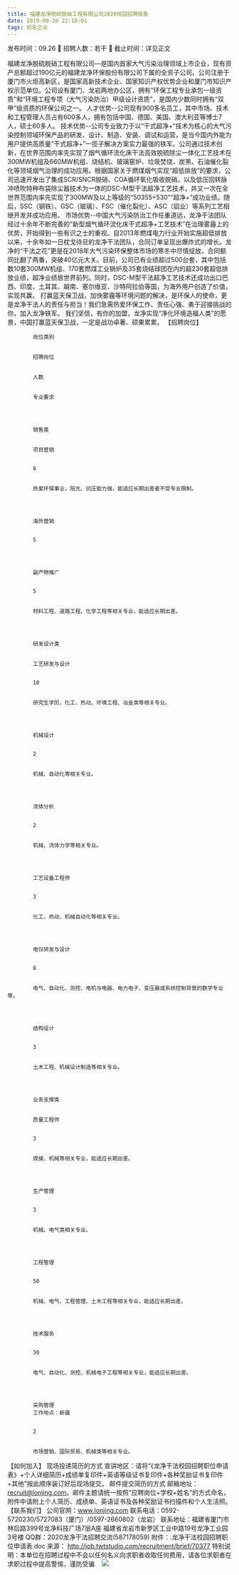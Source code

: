```yaml
---
title: 福建龙净脱硫脱硝工程有限公司2020校园招聘简章
date: 2019-09-28 22:10:01
tags: 知名企业
---
```

发布时间：09.26   🌟   招聘人数：若干   🌈   截止时间：详见正文
<!-- more -->
福建龙净脱硫脱硝工程有限公司—是国内首家大气污染治理领域上市企业，现有资产总额超过190亿元的福建龙净环保股份有限公司下属的全资子公司。公司注册于厦门市火炬高新区，是国家高新技术企业、国家知识产权优势企业和厦门市知识产权示范单位。公司设有厦门、龙岩两地办公区，拥有“环保工程专业承包一级资质”和“环境工程专项（大气污染防治）甲级设计资质”，是国内少数同时拥有“双甲”级资质的环保公司之一。
人才优势--公司现有900多名员工，其中市场、技术和工程管理人员占有600多人，拥有包括中国、德国、美国、澳大利亚等博士7人，硕士60多人。
技术优势--公司专业致力于以“干式超净+”技术为核心的大气污染控制领域环保产品的研发、设计、制造、安装、调试和运营，是当今国内外能为用户提供高质量“干式超净+”一揽子解决方案实力最强的铁军。公司通过技术创新，在世界范围内率先实现了烟气循环流化床干法高效脱硫除尘一体化工艺技术在300MW机组及660MW机组、烧结机、玻璃窑炉、垃圾焚烧、炭黑、石油催化裂化等领域烟气治理的成功应用。根据国家关于燃煤烟气实现“超低排放”的要求，公司迅速开发出了集成SCR/SNCR脱硝、COA循环氧化吸收脱硝，以及低压回转脉冲喷吹特种布袋除尘器技术为一体的DSC-M型干法超净工艺技术，并又一次在全世界范围内率先实现了300MW及以上等级的“50355+530”“超净+”成功业绩。随后，SSC（钢铁）、GSC（玻璃）、FSC（催化裂化）、ASC（铝业）等系列工艺相继开发并成功应用。
市场优势--中国大气污染防治工作任重道远，龙净干法团队经过十余年不断完善的“新型烟气循环流化床干式超净+工艺技术”在治理雾霾上的优势，开始得到一些有识之士的重视。自2013年燃煤电力行业开始实施超低排放以来，十余年如一日枕戈待旦的龙净干法团队，合同订单呈现出爆炸式的增长。龙净的“干法之花”更是在2018年大气污染环保整体市场的寒冬中尽情绽放，合同额同比翻了两番，突破40亿元大关。目前，公司已有业绩超过500台套，其中包括数10套300MW机组、170套燃煤工业锅炉及35套烧结球团在内的超230套超低排放业绩，超净业绩居世界前列。同时，DSC-M型干法超净工艺技术还成功出口巴西、印度、土耳其、越南、塞尔维亚、沙特阿拉伯等国，为海外用户创造了价值，实现共赢。
打赢蓝天保卫战，加快雾霾等环境问题的解决，是环保人的使命，更是龙净干法人的责任与担当！我们急需热爱环保工作、责任心强、勇于迎接挑战的你，加入龙净铁军。
我们坚信，有你的加盟，龙净实现“净化环境造福人类”的愿景，中国打赢蓝天保卫战，一定是战功卓著、硕果累累。
【招聘岗位】


    
        
            
            岗位类别
            
            
            招聘岗位
            
            
            人数
            
            
            专业要求
            
        
        
            
            销售类
            
            
            项目营销
            
            
            8
            
            
            热爱环保事业，阳光、抗压能力强，能适应长期出差者不受专业限制。
            
        
        
            
            海外营销
            
            
            5
            
        
        
            
            副产物推广
            
            
            5
            
            
            材料工程、道路工程、化学工程等相关专业，能适应长期出差。
            
        
        
            
            研发设计类
            
            
            工艺研发与设计
            
            
            10
            
            
            研究生学历，化工、热动、环境工程、冶金类等相关专业。
            
        
        
            
            机械设计
            
            
            2
            
            
            机械、自动化等相关专业。
            
        
        
            
            流体分析
            
            
            2
            
            
            机械、流体力学等相关专业。
            
        
        
            
            工艺设备工程师
            
            
            3
            
            
            化工、热动、机械自动化等相关专业。
            
        
        
            
            电仪研发与设计
            
            
            8
            
            
            电气、自动化、测控、电机与电器、电力电子、变压器或系统控制背景的数学专业等。
            
        
        
            
            结构设计
            
            
            3
            
            
            土木工程、机械设计制造等相关专业。
            
        
        
            
            业务支撑类
            
            
            质量工程师
            
            
            3
            
            
            焊接、机械等相关专业，能适应长期出差。
            
        
        
            
            生产管理
            
            
            3
            
            
            机械、电气类相关专业。
            
        
        
            
            工程管理
            
            
            50
            
            
            机械、电气、工程管理、土木工程等相关专业，能适应长期出差。
            
        
        
            
            技术服务
            
            
            30
            
            
            电气、自动化、测控、机械电子工程等相关专业，能适应长期出差。
            
        
        
            
            采购管理
            工作地点：新疆
            
            
            2
            
            
            市场营销、国际贸易、机械类等相关专业。
            
        
    


【如何加入】
现场投递简历的方式
宣讲地区：请将“《龙净干法校园招聘职位申请表》+个人详细简历+成绩单复印件+英语等级证书复印件+各种奖励证书复印件+其他”按此顺序装订好后现场提交。
邮件提交简历的方式
邮箱地址：recruit@lonjing.com。邮件主题请统一按照“应聘岗位+学校+姓名”的方式命名，附件中请附上个人简历、成绩单、英语证书及各种奖励证书扫描件和个人生活照。
【联系我们】
公司官网：www.lonjing.com
联系电话：0592-5720230/5727083（厦门）/0597-2660802（龙岩）
联系地址：福建省厦门市林后路399号龙净科技广场7层A座
福建省龙岩市新罗区工业中路19号龙净工业园3号楼
QQ群：2020龙净干法招聘交流(587178059)
附件：.龙净干法校园招聘职位申请表.doc
来源：
http://job.twtstudio.com/recruitment/brief/70377
特别说明：本单位在招聘过程中不会以任何名义向求职者收取任何费用，请各位求职者在求职过程中提高警惕，谨防受骗
 
 ![](https://cdn.weiweiblog.cn/20181015134814.png)
